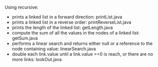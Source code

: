 Using recursive: <br/> 
- prints a linked list in a forward direction: printList.java
- prints a linked list in a reverse order: printReverseList.java
- prints the length of the linked list: getLength.java
- compute the sum of all the values in the nodes of a linked list: getSum.java
- performs a linear search and returns either null or a reference to the node containing value: linearSearch.java
- double each link.value until a link.value ==0 is reach, or there are no more links: lookOut.java
